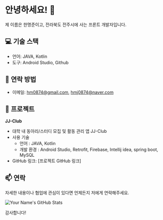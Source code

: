 # 안녕하세요! 👋

제 이름은 한명준이고, 전라북도 전주시에 사는 프론트 개발자입니다.

## 💻 기술 스택

- 언어: JAVA, Kotlin
- 도구: Android Studio, Github

## 🤝 연락 방법

- 이메일: hm0874@gmail.com, hmj0874@naver.com

## 🚀 프로젝트

**JJ-Club**
   - 대학 내 동아리/스터디 모집 및 활동 관리 앱 JJ-Club
   - 사용 기술
     * 언어 : JAVA, Kotlin
     * 개발 환경 : Android Studio, Retrofit, Firebase, Intellij idea, spring boot, MySQL
   - GitHub 링크: [프로젝트 GitHub 링크]


## 📫 연락

자세한 내용이나 협업에 관심이 있다면 언제든지 저에게 연락해주세요. 

![Your Name's GitHub Stats](https://github-readme-stats.vercel.app/api?username=your-username&show_icons=true)

감사합니다!

